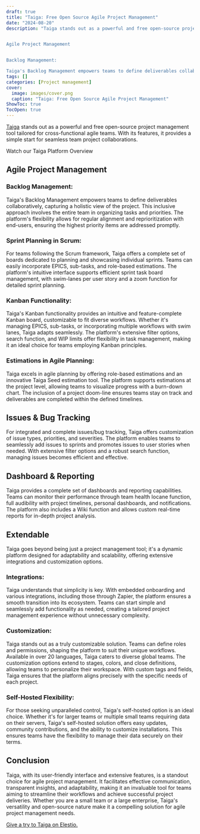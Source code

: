 ```yaml
---
draft: true
title: "Taiga: Free Open Source Agile Project Management"
date: "2024-08-20"
description: "Taiga stands out as a powerful and free open-source project management tool tailored for cross-functional agile teams. With its features, it provides a simple start for seamless team project collaborations.


Agile Project Management


Backlog Management:

Taiga's Backlog Management empowers teams to define deliverables collaboratively, capturing a holistic view"
tags: []
categories: [Project management]
cover:
  image: images/cover.png
  caption: "Taiga: Free Open Source Agile Project Management"
ShowToc: true
TocOpen: true
---
```



[Taiga](https://elest.io/open-source/taiga?ref=blog.elest.io) stands out as a powerful and free open\-source project management tool tailored for cross\-functional agile teams. With its features, it provides a simple start for seamless team project collaborations.



Watch our Taiga Platform Overview



## Agile Project Management

### Backlog Management:

Taiga's Backlog Management empowers teams to define deliverables collaboratively, capturing a holistic view of the project. This inclusive approach involves the entire team in organizing tasks and priorities. The platform's flexibility allows for regular alignment and reprioritization with end\-users, ensuring the highest priority items are addressed promptly.

### Sprint Planning in Scrum:

For teams following the Scrum framework, Taiga offers a complete set of boards dedicated to planning and showcasing individual sprints. Teams can easily incorporate EPICS, sub\-tasks, and role\-based estimations. The platform's intuitive interface supports efficient sprint task board management, with swim\-lanes per user story and a zoom function for detailed sprint planning.

### Kanban Functionality:

Taiga's Kanban functionality provides an intuitive and feature\-complete Kanban board, customizable to fit diverse workflows. Whether it's managing EPICS, sub\-tasks, or incorporating multiple workflows with swim lanes, Taiga adapts seamlessly. The platform's extensive filter options, search function, and WIP limits offer flexibility in task management, making it an ideal choice for teams employing Kanban principles.

### Estimations in Agile Planning:

Taiga excels in agile planning by offering role\-based estimations and an innovative Taiga Seed estimation tool. The platform supports estimations at the project level, allowing teams to visualize progress with a burn\-down chart. The inclusion of a project doom\-line ensures teams stay on track and deliverables are completed within the defined timelines.

## Issues \& Bug Tracking

For integrated and complete issues/bug tracking, Taiga offers customization of issue types, priorities, and severities. The platform enables teams to seamlessly add issues to sprints and promotes issues to user stories when needed. With extensive filter options and a robust search function, managing issues becomes efficient and effective.

## Dashboard \& Reporting

Taiga provides a complete set of dashboards and reporting capabilities. Teams can monitor their performance through team health Iocane function, full audibility with project timelines, personal dashboards, and notifications. The platform also includes a Wiki function and allows custom real\-time reports for in\-depth project analysis.

## Extendable

Taiga goes beyond being just a project management tool; it's a dynamic platform designed for adaptability and scalability, offering extensive integrations and customization options.

### Integrations:

Taiga understands that simplicity is key. With embedded onboarding and various integrations, including those through Zapier, the platform ensures a smooth transition into its ecosystem. Teams can start simple and seamlessly add functionality as needed, creating a tailored project management experience without unnecessary complexity.

### Customization:

Taiga stands out as a truly customizable solution. Teams can define roles and permissions, shaping the platform to suit their unique workflows. Available in over 20 languages, Taiga caters to diverse global teams. The customization options extend to stages, colors, and close definitions, allowing teams to personalize their workspace. With custom tags and fields, Taiga ensures that the platform aligns precisely with the specific needs of each project.

### Self\-Hosted Flexibility:

For those seeking unparalleled control, Taiga's self\-hosted option is an ideal choice. Whether it's for larger teams or multiple small teams requiring data on their servers, Taiga's self\-hosted solution offers easy updates, community contributions, and the ability to customize installations. This ensures teams have the flexibility to manage their data securely on their terms.

## Conclusion

Taiga, with its user\-friendly interface and extensive features, is a standout choice for agile project management. It facilitates effective communication, transparent insights, and adaptability, making it an invaluable tool for teams aiming to streamline their workflows and achieve successful project deliveries. Whether you are a small team or a large enterprise, Taiga's versatility and open\-source nature make it a compelling solution for agile project management needs.

[Give a try to Taiga on Elestio.](https://elest.io/open-source/taiga?ref=blog.elest.io)




